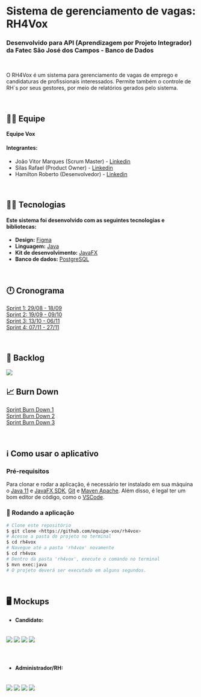 # Sistema de gerenciamento de vagas: RH4Vox

### Desenvolvido para API (Aprendizagem por Projeto Integrador) da Fatec São José dos Campos - Banco de Dados

<br>

<p align="left">O RH4Vox é um sistema para gerenciamento de vagas de emprego e candidaturas de profissionais interessados. Permite também o controle de RH´s por seus gestores, por meio de relatórios gerados pelo sistema.</p>

<br>

## 🙅‍♂️ Equipe

#### **Equipe Vox**

#### **Integrantes:** 
- João Vitor Marques (Scrum Master) - [Linkedin](https://www.linkedin.com/in/joao-vitor-da-silva-marques-944b461bb/)
- Silas Rafael (Product Owner) - [Linkedin]()
- Hamilton Roberto (Desenvolvedor) - [Linkedin]()

<br>

## 👨‍💻 Tecnologias

#### Este sistema foi desenvolvido com as seguintes tecnologias e bibliotecas:

- **Design:** [Figma](https://www.figma.com/)
- **Linguagem:** [Java](https://www.java.com/pt-BR/)
- **Kit de desenvolvimento:** [JavaFX](https://openjfx.io/)
- **Banco de dados:** [PostgreSQL](https://www.postgresql.org/)

<br>

## 🕛 Cronograma

<a href="https://github.com/equipe-vox/rh4vox/tree/master/images/backlog/backlogS1.JPG">Sprint 1: 29/08 - 18/09</a><br>
<a href="https://github.com/equipe-vox/rh4vox/tree/master/images/backlog/backlogS2.JPG">Sprint 2: 19/09 - 09/10</a><br>
<a href="https://github.com/equipe-vox/rh4vox/tree/master/images/backlog/backlogS3.JPG">Sprint 3: 13/10 - 06/11</a><br>
<a href="https://github.com/equipe-vox/rh4vox/tree/master/images/backlog/backlogS4.JPG">Sprint 4: 07/11 - 27/11</a><br> 


<br>

## 📃 Backlog

<img src="images/backlog/backlog.jpeg" />

<br>

## 📈 Burn Down

<a href="https://github.com/equipe-vox/rh4vox/tree/master/images/burndown/burndown-sp1.png">Sprint Burn Down 1</a>
<br>
<a href="https://github.com/equipe-vox/rh4vox/tree/master/images/burndown/burndown-sp2.png">Sprint Burn Down 2</a>
<br>
<a href="https://github.com/equipe-vox/rh4vox/tree/master/images/burndown/burndown-sp3.jpeg">Sprint Burn Down 3</a>




<br>

## ℹ️ Como usar o aplicativo

### Pré-requisitos

Para clonar e rodar a aplicação, é necessário ter instalado em sua máquina o [Java 11](https://www.java.com/pt-BR/) e [JavaFX SDK](https://www.oracle.com/java/technologies/install-javafx-sdk.html), [Git](https://git-scm.com) e [Maven Apache](https://maven.apache.org/).
Além disso, é legal ter um bom editor de código, como o [VSCode](https://code.visualstudio.com/).

### 🎲 Rodando a aplicação

```bash
# Clone este repositório
$ git clone <https://github.com/equipe-vox/rh4vox>
# Acesse a pasta do projeto no terminal
$ cd rh4vox
# Navegue até a pasta 'rh4vox' novamente
$ cd rh4vox
# Dentro da pasta 'rh4vox', execute o comando no terminal
$ mvn exec:java
# O projeto deverá ser executado em alguns segundos.
```
<br>

## 🖥️ Mockups

- #### **Candidato:**
<br>
<img src="images/mockups/login.png" />
<img src="images/mockups/home.png" />
<img src="images/mockups/candidacies.png" />
<img src="images/mockups/profile.png" />
<br>
<br>

#

- #### **Administrador/RH:**
<br>
<img src="images/mockups/home-adm.png" />
<img src="images/mockups/my-jobs.png" />
<img src="images/mockups/add-job-opportunity.png" />
<img src="images/mockups/add-rh.png" />
